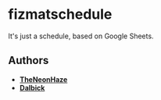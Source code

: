 # fizmatschedule
It's just a schedule, based on Google Sheets.
## Authors
* **[TheNeonHaze](https://github.com/TheNeonHaze)**
* **[Dalbick](https://github.com/Dalbick)**
